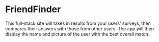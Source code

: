 # FriendFinder
This full-stack site will takes in results from your users' surveys, then compares their answers with those from other users. The app will then display the name and picture of the user with the best overall match.
